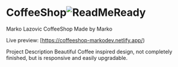 # CoffeeShop![ReadMeReady](https://user-images.githubusercontent.com/36928069/189139313-6c94a247-a350-481a-800d-27acfe4a70b1.png)



Marko Lazovic CoffeeShop
Made by Marko

Live preview: [https://coffeeshop-markodev.netlify.app/)

Project Description
Beautiful Coffee inspired design, not completely finished, but is responsive and easily upgradable.
